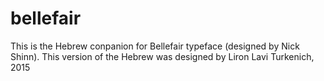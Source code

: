 # bellefair

This is the Hebrew conpanion for Bellefair typeface (designed by Nick Shinn). This version of the Hebrew was designed by Liron Lavi Turkenich, 2015
